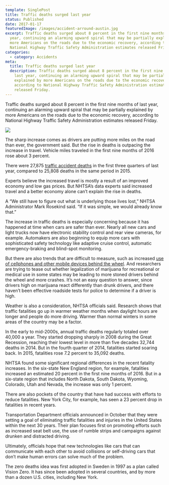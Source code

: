 ```yaml
---
template: SinglePost
title: Traffic deaths surged last year
status: Published
date: 2017-01-17
featuredImage: /images/accident-arround-austin.jpg
excerpt: Traffic deaths surged about 8 percent in the first nine months of last
  year, continuing an alarming upward spiral that may be partially explained by
  more Americans on the roads due to the economic recovery, according to
  National Highway Traffic Safety Administration estimates released Friday.
categories:
  - category: Accidents
meta:
  title: Traffic deaths surged last year
  description: Traffic deaths surged about 8 percent in the first nine months of
    last year, continuing an alarming upward spiral that may be partially
    explained by more Americans on the roads due to the economic recovery,
    according to National Highway Traffic Safety Administration estimates
    released Friday.
---
```

<!--StartFragment-->

Traffic deaths surged about 8 percent in the first nine months of last year, continuing an alarming upward spiral that may be partially explained by more Americans on the roads due to the economic recovery, according to National Highway Traffic Safety Administration estimates released Friday.

![](/images/traffic-deaths-surged-last-year.jpg)

The sharp increase comes as drivers are putting more miles on the road than ever, the government said. But the rise in deaths is outpacing the increase in travel. Vehicle miles traveled in the first nine months of 2016 rose about 3 percent.

There were 27,875 [traffic accident deaths](/practice-areas/wrongful-death-attorney/) in the first three quarters of last year, compared to 25,808 deaths in the same period in 2015.

Experts believe the increased travel is mostly a result of an improved economy and low gas prices. But NHTSA’s data experts said increased travel and a better economy alone can’t explain the rise in deaths.

A “We still have to figure out what is underlying those lives lost,” NHTSA Administrator Mark Rosekind said. “If it was simple, we would already know that.”

The increase in traffic deaths is especially concerning because it has happened at time when cars are safer than ever. Nearly all new cars and light trucks now have electronic stability control and rear view cameras, for example. Automakers are also beginning to equip more cars with sophisticated safety technology like adaptive cruise control, automatic emergency-braking and blind-spot monitoring.

But there are also trends that are difficult to measure, such as increased [use of cellphones and other mobile devices behind the wheel](/practice-areas/distracted-driver/). And researchers are trying to tease out whether legalization of marijuana for recreational or medical use in some states may be leading to more stoned drivers behind the wheel and more crashes. It’s not an easy question to answer, since drivers high on marijuana react differently than drunk drivers, and there haven’t been effective roadside tests for police to determine if a driver is high.

Weather is also a consideration, NHTSA officials said. Research shows that traffic fatalities go up in warmer weather months when daylight hours are longer and people do more driving. Warmer than normal winters in some areas of the country may be a factor.

In the early to mid-2000s, annual traffic deaths regularly totaled over 40,000 a year. They started dropping sharply in 2008 during the Great Recession, reaching their lowest level in more than five decades 32,744 deaths  in 2014. But in the fourth quarter of 2014, fatalities started soaring back. In 2015, fatalities rose 7.2 percent to 35,092 deaths.

NHTSA found some significant regional differences in the recent fatality increases. In the six-state New England region, for example, fatalities increased an estimated 20 percent in the first nine months of 2016. But in a six-state region that includes North Dakota, South Dakota, Wyoming, Colorado, Utah and Nevada, the increase was only 1 percent.

There are also pockets of the country that have had success with efforts to reduce fatalities. New York City, for example, has seen a 23 percent drop in fatalities in recent years.

Transportation Department officials announced in October that they were setting a goal of eliminating traffic fatalities and injuries in the United States within the next 30 years. Their plan focuses first on promoting efforts such as increased seat belt use, the use of rumble strips and campaigns against drunken and distracted driving.

Ultimately, officials hope that new technologies like cars that can communicate with each other to avoid collisions or self-driving cars that don’t make human errors can solve much of the problem.

The zero deaths idea was first adopted in Sweden in 1997 as a plan called Vision Zero. It has since been adopted in several countries, and by more than a dozen U.S. cities, including New York.

<!--EndFragment-->